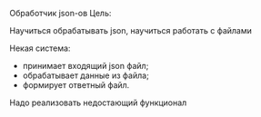 Обработчик json-ов
Цель:

Научиться обрабатывать json, научиться работать с файлами

Некая система:

    
* принимает входящий json файл;
* обрабатывает данные из файла;
* формирует ответный файл.

Надо реализовать недостающий функционал